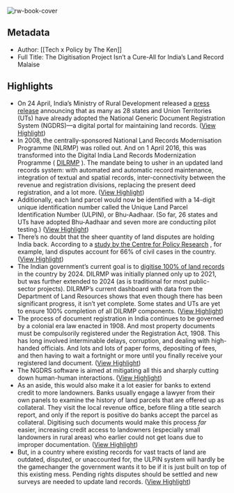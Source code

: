 ![rw-book-cover](https://readwise-assets.s3.amazonaws.com/static/images/article3.5c705a01b476.png)

## Metadata
- Author: [[Tech x Policy by The Ken]]
- Full Title: The Digitisation Project Isn’t a Cure-All for India’s Land Record Malaise

## Highlights
- On 24 April, India’s Ministry of Rural Development released a [press release](https://pib.gov.in/PressReleseDetail.aspx?PRID=1919270) announcing that as many as 28 states and Union Territories (UTs) have already adopted the National Generic Document Registration System (NGDRS)—a digital portal for maintaining land records. ([View Highlight](https://read.readwise.io/read/01gzjq846f53edfhqsa85ty31z))
- In 2008, the centrally-sponsored National Land Records Modernisation Programme (NLRMP) was rolled out. And on 1 April 2016, this was transformed into the Digital India Land Records Modernization Programme ( [DILRMP](https://dolr.gov.in/sites/default/files/Final%20%20Guideline%20of%20DILRMP%2002-01-2019.pdf) ). The mandate being to usher in an updated land records system: with automated and automatic record maintenance, integration of textual and spatial records, inter-connectivity between the revenue and registration divisions, replacing the present deed registration, and a lot more. ([View Highlight](https://read.readwise.io/read/01gzjq97gcmm3n78vmrv635wct))
- Additionally, each land parcel would now be identified with a 14-digit unique identification number called the Unique Land Parcel Identification Number (ULPIN), or Bhu-Aadhaar. (So far, 26 states and UTs have adopted Bhu-Aadhaar and seven more are conducting pilot testing.) ([View Highlight](https://read.readwise.io/read/01gzjq9mnd9p3c3d4zgsrryg8z))
- There’s no doubt that the sheer quantity of land disputes are holding India back. According to a [study by the Centre for Policy Research](https://cprindia.org/understanding-land-conflict-in-india-and-suggestions/) , for example, land disputes account for 66% of civil cases in the country. ([View Highlight](https://read.readwise.io/read/01gzjqahe0sqsr8d1tjmddpjez))
- The Indian government’s current goal is to [digitise 100% of land records](https://pib.gov.in/PressReleaseIframePage.aspx?PRID=1908185) in the country by 2024. DILRMP was initially planned only up to 2021, but was further extended to 2024 (as is traditional for most public-sector projects). DILRMP’s current dashboard with data from the Department of Land Resources shows that even though there has been significant progress, it isn’t yet complete. Some states and UTs are yet to ensure 100% completion of all DILRMP components. ([View Highlight](https://read.readwise.io/read/01gzjqbah7f3htfwfs5yfkqyx7))
- The process of document registration in India continues to be governed by a colonial era law enacted in 1908. And most property documents must be compulsorily registered under the Registration Act, 1908. This has long involved interminable delays, corruption, and dealing with high-handed officials. And lots and lots of paper forms, depositing of fees, and then having to wait a fortnight or more until you finally receive your registered land document. ([View Highlight](https://read.readwise.io/read/01gzjqdm8fptx3rkcxnx7nf1xk))
- The NGDRS software is aimed at mitigating all this and sharply cutting down human-human interactions. ([View Highlight](https://read.readwise.io/read/01gzjqdqxhjza7jak2nqe1132f))
- As an aside, this would also make it a lot easier for banks to extend credit to more landowners. Banks usually engage a lawyer from their own panels to examine the history of land parcels that are offered up as collateral. They visit the local revenue office, before filing a title search report, and only if the report is positive do banks accept the parcel as collateral. Digitising such documents would make this process *far* easier, increasing credit access to landowners (especially small landowners in rural areas) who earlier could not get loans due to improper documentation. ([View Highlight](https://read.readwise.io/read/01gzjqegzzw13rd7b54c8xpkax))
- But, in a country where existing records for vast tracts of land are outdated, disputed, or unaccounted for, the ULPIN system will hardly be the gamechanger the government wants it to be if it is just built on top of this existing mess. Pending rights disputes should be settled and new surveys are needed to update land records. ([View Highlight](https://read.readwise.io/read/01gzjqf4vbby7asavtay4vc5gv))
